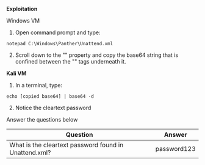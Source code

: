**Exploitation**

Windows VM

1. Open command prompt and type: 
   
```
notepad C:\Windows\Panther\Unattend.xml
```

2. Scroll down to the "<Password>" property and copy the base64 string that is confined between the "<Value>" tags underneath it.

**Kali VM**

   1. In a terminal, type: 
   
```
echo [copied base64] | base64 -d
```

   2. Notice the cleartext password

Answer the questions below

| Question                                              | Answer      |
| ----------------------------------------------------- | ----------- |
| What is the cleartext password found in Unattend.xml? | password123 | 

